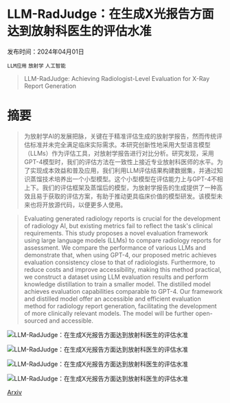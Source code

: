 # LLM-RadJudge：在生成X光报告方面达到放射科医生的评估水准

发布时间：2024年04月01日

`LLM应用` `放射学` `人工智能`

> LLM-RadJudge: Achieving Radiologist-Level Evaluation for X-Ray Report Generation

# 摘要

> 为放射学AI的发展把脉，关键在于精准评估生成的放射学报告，然而传统评估标准并未完全满足临床实际需求。本研究创新性地采用大型语言模型（LLMs）作为评估工具，对放射学报告进行对比分析。研究发现，采用GPT-4模型时，我们的评估方法在一致性上接近专业放射科医师的水平。为了实现成本效益和普及应用，我们利用LLM评估结果构建数据集，并通过知识蒸馏技术培养出一个小型模型。这个小型模型在评估能力上与GPT-4不相上下。我们的评估框架及蒸馏后的模型，为放射学报告的生成提供了一种高效且易于获取的评估方案，有助于推动更具临床价值的模型研发。该模型未来也将开放源代码，以便更多人使用。

> Evaluating generated radiology reports is crucial for the development of radiology AI, but existing metrics fail to reflect the task's clinical requirements. This study proposes a novel evaluation framework using large language models (LLMs) to compare radiology reports for assessment. We compare the performance of various LLMs and demonstrate that, when using GPT-4, our proposed metric achieves evaluation consistency close to that of radiologists. Furthermore, to reduce costs and improve accessibility, making this method practical, we construct a dataset using LLM evaluation results and perform knowledge distillation to train a smaller model. The distilled model achieves evaluation capabilities comparable to GPT-4. Our framework and distilled model offer an accessible and efficient evaluation method for radiology report generation, facilitating the development of more clinically relevant models. The model will be further open-sourced and accessible.

![LLM-RadJudge：在生成X光报告方面达到放射科医生的评估水准](../../../paper_images/2404.00998/accordance34.png)

![LLM-RadJudge：在生成X光报告方面达到放射科医生的评估水准](../../../paper_images/2404.00998/errors.png)

![LLM-RadJudge：在生成X光报告方面达到放射科医生的评估水准](../../../paper_images/2404.00998/accordance_raters.png)

![LLM-RadJudge：在生成X光报告方面达到放射科医生的评估水准](../../../paper_images/2404.00998/tuned_comp.png)

[Arxiv](https://arxiv.org/abs/2404.00998)